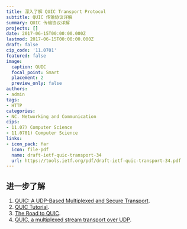 ```yaml
---
title: 深入了解 QUIC Transport Protocol
subtitle: QUIC 传输协议详解
summary: QUIC 传输协议详解
projects: []
date: 2017-06-15T00:00:00.000Z
lastmod: 2017-06-15T00:00:00.000Z
draft: false
cip_code: '11.0701'
featured: false
image:
  caption: QUIC
  focal_point: Smart
  placement: 2
  preview_only: false
authors:
- admin
tags:
- HTTP
categories:
- NC. Networking and Communication
cips:
- 11.07) Computer Science
- 11.0701) Computer Science
links:
- icon_pack: far
  icon: file-pdf
  name: draft-ietf-quic-transport-34
  url: https://tools.ietf.org/pdf/draft-ietf-quic-transport-34.pdf
---
```


## 进一步了解

1. [QUIC: A UDP-Based Multiplexed and Secure Transport](https://tools.ietf.org/pdf/draft-ietf-quic-transport-34.pdf).
1. [QUIC Tutorial](https://www.ietf.org/proceedings/98/slides/slides-98-edu-sessf-quic-tutorial-00.pdf).
1. [The Road to QUIC](https://blog.cloudflare.com/the-road-to-quic/).
1. [QUIC, a multiplexed stream transport over UDP](https://www.chromium.org/quic).
